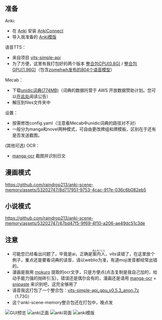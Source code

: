 ## 准备
Anki:
- 在 [Anki](https://apps.ankiweb.net/) 安装 [AnkiConnect](https://ankiweb.net/shared/info/2055492159) 
- 导入我准备的 [Anki模版](anki_template/manga_test.apkg)

语音TTS：
- 来自项目 [vits-simple-api](https://github.com/Artrajz/vits-simple-api)
- 为了方便，这里有我打包好的两个版本 [整合包CPU(0.8G)](https://github.com/raindrop213/LunaTranslator-re/releases/download/v0.0.1/vits-simple-api-windows-cpu-v0.6.9_vits-uma-genshin-honkai.rar) / [整合包GPU(1.96G)](https://github.com/raindrop213/LunaTranslator-re/releases/download/v0.0.1/vits-simple-api-windows-gpu-v0.6.9_vits-uma-genshin-honkai.7z)（包含[zomehwh发布的804个语音模型](https://huggingface.co/spaces/zomehwh/vits-uma-genshin-honkai)）

Mecab：
- 下载[unidic词典(774MB)](https://cotonoha-dic.s3-ap-northeast-1.amazonaws.com/unidic-3.1.0.zip)（词典的数据托管于 AWS 开放数据赞助计划。您可以[在此处](https://aws.amazon.com/jp/blogs/news/published-unidic-mecab-on-aws-open-data/)阅读公告）
- 解压到files文件夹中

设置：
- 按需修改config.yaml（注意看Mecab中unidic词典的路径对不对）
- 一般分为manga和novel两种模式，可自由更改牌组和牌模板，区别在于还有是否发送截图。

(其他可选) OCR：
- [manga-ocr](https://github.com/kha-white/manga-ocr) 截图并识别日文

## 漫画模式
https://github.com/raindrop213/anki-scene-memory/assets/53202747/8d717951-9753-4cac-917e-036c6b082eb5

## 小说模式
https://github.com/raindrop213/anki-scene-memory/assets/53202747/47bd47f5-9f69-4f10-a206-ae49dc51c3de

## 注意
- 可能您已经看出问题了，毕竟是ai，正确是<ruby>案内人<rt>あんないにん</rt></ruby>，vits读错了，在这里放个例子，重点还是要看词典的读音，请以weblio为准，有道moji发音都经常出错的。
- 漫画是我用 [mokuro](https://github.com/kha-white/mokuro) 提取的ocr文字，只是方便点(点击复制是我自己加的，给动手能力强的抛砖引玉)，错误还是偶尔会有的，漫画还是请用 [manga-ocr](https://github.com/kha-white/manga-ocr) + [snipaste](https://zh.snipaste.com/) 来识别吧，这完全够用了
- 语音我这打包了一个整合包：[vits-simple-api_gpu_v0.5.3_anon.7z](https://github.com/raindrop213/AnonTranslator/releases/download/v0.4.1/vits-simple-api_gpu_v0.5.3_anon.7z)（1.73G）
- 这个anki-scene-memory整合包还在打包中，晚点发

![GUI预览](docs/preview-manga.png)
![anki正面](docs/anki_f.png)
![anki背面](docs/anki_b.png)
![anki模版](docs/anki_str.png)
